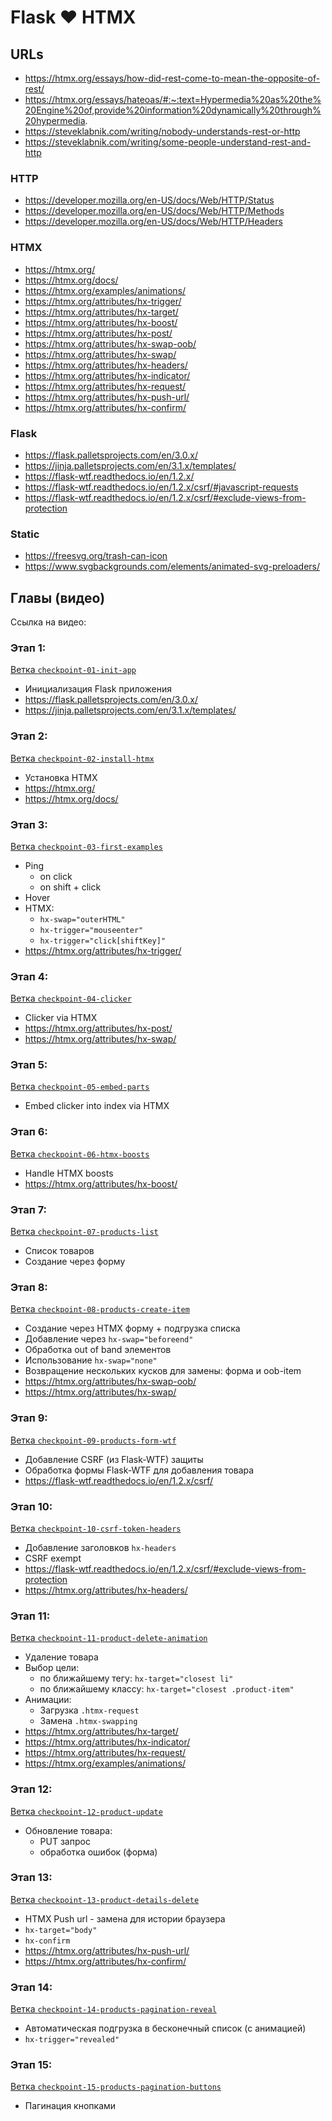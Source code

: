 # Flask ❤️ HTMX

## URLs
- https://htmx.org/essays/how-did-rest-come-to-mean-the-opposite-of-rest/
- https://htmx.org/essays/hateoas/#:~:text=Hypermedia%20as%20the%20Engine%20of,provide%20information%20dynamically%20through%20hypermedia.
- https://steveklabnik.com/writing/nobody-understands-rest-or-http
- https://steveklabnik.com/writing/some-people-understand-rest-and-http

### HTTP
- https://developer.mozilla.org/en-US/docs/Web/HTTP/Status
- https://developer.mozilla.org/en-US/docs/Web/HTTP/Methods
- https://developer.mozilla.org/en-US/docs/Web/HTTP/Headers

### HTMX
- https://htmx.org/
- https://htmx.org/docs/
- https://htmx.org/examples/animations/
- https://htmx.org/attributes/hx-trigger/
- https://htmx.org/attributes/hx-target/
- https://htmx.org/attributes/hx-boost/
- https://htmx.org/attributes/hx-post/
- https://htmx.org/attributes/hx-swap-oob/
- https://htmx.org/attributes/hx-swap/
- https://htmx.org/attributes/hx-headers/
- https://htmx.org/attributes/hx-indicator/
- https://htmx.org/attributes/hx-request/
- https://htmx.org/attributes/hx-push-url/
- https://htmx.org/attributes/hx-confirm/

### Flask
- https://flask.palletsprojects.com/en/3.0.x/
- https://jinja.palletsprojects.com/en/3.1.x/templates/
- https://flask-wtf.readthedocs.io/en/1.2.x/
- https://flask-wtf.readthedocs.io/en/1.2.x/csrf/#javascript-requests
- https://flask-wtf.readthedocs.io/en/1.2.x/csrf/#exclude-views-from-protection

### Static
- https://freesvg.org/trash-can-icon
- https://www.svgbackgrounds.com/elements/animated-svg-preloaders/


## Главы (видео)

Ссылка на видео: 

### Этап 1:
[Ветка `checkpoint-01-init-app`](https://github.com/mahenzon/flask-and-htmx/tree/checkpoint-01-init-app)
- Инициализация Flask приложения
- https://flask.palletsprojects.com/en/3.0.x/
- https://jinja.palletsprojects.com/en/3.1.x/templates/

### Этап 2:
[Ветка `checkpoint-02-install-htmx`](https://github.com/mahenzon/flask-and-htmx/tree/checkpoint-02-install-htmx)
- Установка HTMX
- https://htmx.org/
- https://htmx.org/docs/

### Этап 3:
[Ветка `checkpoint-03-first-examples`](https://github.com/mahenzon/flask-and-htmx/tree/checkpoint-03-first-examples)
- Ping
  - on click
  - on shift + click
- Hover
- HTMX:
  - `hx-swap="outerHTML"`
  - `hx-trigger="mouseenter"`
  - `hx-trigger="click[shiftKey]"`
- https://htmx.org/attributes/hx-trigger/

### Этап 4:
[Ветка `checkpoint-04-clicker`](https://github.com/mahenzon/flask-and-htmx/tree/checkpoint-04-clicker)
- Clicker via HTMX
- https://htmx.org/attributes/hx-post/
- https://htmx.org/attributes/hx-swap/

### Этап 5:
[Ветка `checkpoint-05-embed-parts`](https://github.com/mahenzon/flask-and-htmx/tree/checkpoint-05-embed-parts)
- Embed clicker into index via HTMX

### Этап 6:
[Ветка `checkpoint-06-htmx-boosts`](https://github.com/mahenzon/flask-and-htmx/tree/checkpoint-06-htmx-boosts)
- Handle HTMX boosts
- https://htmx.org/attributes/hx-boost/

### Этап 7:
[Ветка `checkpoint-07-products-list`](https://github.com/mahenzon/flask-and-htmx/tree/checkpoint-07-products-list)
- Список товаров
- Создание через форму

### Этап 8:
[Ветка `checkpoint-08-products-create-item`](https://github.com/mahenzon/flask-and-htmx/tree/checkpoint-08-products-create-item)
- Создание через HTMX форму + подгрузка списка
- Добавление через `hx-swap="beforeend"`
- Обработка out of band элементов
- Использование `hx-swap="none"`
- Возвращение нескольких кусков для замены: форма и oob-item
- https://htmx.org/attributes/hx-swap-oob/
- https://htmx.org/attributes/hx-swap/

### Этап 9:
[Ветка `checkpoint-09-products-form-wtf`](https://github.com/mahenzon/flask-and-htmx/tree/checkpoint-09-products-form-wtf)
- Добавление CSRF (из Flask-WTF) защиты
- Обработка формы Flask-WTF для добавления товара
- https://flask-wtf.readthedocs.io/en/1.2.x/csrf/

### Этап 10:
[Ветка `checkpoint-10-csrf-token-headers`](https://github.com/mahenzon/flask-and-htmx/tree/checkpoint-10-csrf-token-headers)
- Добавление заголовков `hx-headers`
- CSRF exempt
- https://flask-wtf.readthedocs.io/en/1.2.x/csrf/#exclude-views-from-protection
- https://htmx.org/attributes/hx-headers/

### Этап 11:
[Ветка `checkpoint-11-product-delete-animation`](https://github.com/mahenzon/flask-and-htmx/tree/checkpoint-11-product-delete-animation)
- Удаление товара
- Выбор цели:
  - по ближайшему тегу: `hx-target="closest li"`
  - по ближайшему классу: `hx-target="closest .product-item"`
- Анимации:
  - Загрузка `.htmx-request`
  - Замена `.htmx-swapping`
- https://htmx.org/attributes/hx-target/
- https://htmx.org/attributes/hx-indicator/
- https://htmx.org/attributes/hx-request/
- https://htmx.org/examples/animations/


### Этап 12:
[Ветка `checkpoint-12-product-update`](https://github.com/mahenzon/flask-and-htmx/tree/checkpoint-12-product-update)
- Обновление товара:
  - PUT запрос
  - обработка ошибок (форма)

### Этап 13:
[Ветка `checkpoint-13-product-details-delete`](https://github.com/mahenzon/flask-and-htmx/tree/checkpoint-13-product-details-delete)
- HTMX Push url - замена для истории браузера
- `hx-target="body"`
- `hx-confirm`
- https://htmx.org/attributes/hx-push-url/
- https://htmx.org/attributes/hx-confirm/

### Этап 14:
[Ветка `checkpoint-14-products-pagination-reveal`](https://github.com/mahenzon/flask-and-htmx/tree/checkpoint-14-products-pagination-reveal)
- Автоматическая подгрузка в бесконечный список (с анимацией)
- `hx-trigger="revealed"`

### Этап 15:
[Ветка `checkpoint-15-products-pagination-buttons`](https://github.com/mahenzon/flask-and-htmx/tree/checkpoint-15-products-pagination-buttons)
- Пагинация кнопками
